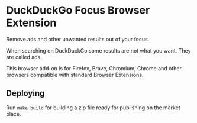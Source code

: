 # DuckDuckGo Focus Browser Extension

Remove ads and other unwanted results out of your focus.

When searching on DuckDuckGo some results are not what you want.
They are called ads.

This browser add-on is for Firefox, Brave, Chromium, Chrome and other browsers compatible with standard Browser Extensions.

## Deploying

Run `make build` for building a zip file ready for publishing on the market place.
